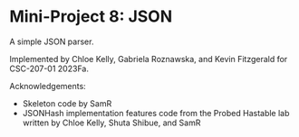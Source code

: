 Mini-Project 8: JSON
====================

A simple JSON parser.

Implemented by Chloe Kelly, Gabriela Roznawska, and Kevin Fitzgerald for CSC-207-01 2023Fa.

Acknowledgements:

* Skeleton code by SamR
* JSONHash implementation features code from the Probed Hastable lab written by Chloe Kelly, 
  Shuta Shibue, and SamR